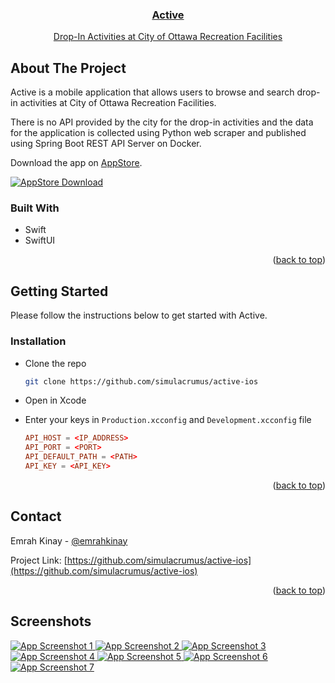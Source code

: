 <!-- Author: Emrah Kinay -->
<a name="readme-top"></a>
<div align="center">
  <a href="https://apps.apple.com/ca/app/active/id6445869038">
        <h3 align="center">Active</h3>
        <p align="center">Drop-In Activities at City of Ottawa Recreation Facilities</p>
  </a>
</div>

## About The Project
Active is a mobile application that allows users to browse and search drop-in activities at City of Ottawa Recreation Facilities.

There is no API provided by the city for the drop-in activities and the data for the application is collected using Python web scraper and published using Spring Boot REST API Server on Docker.


Download the app on [AppStore](https://apps.apple.com/ca/app/active/id6445869038).
<div align="left">
  <a href="https://apps.apple.com/ca/app/active/id6445869038">
    <img src="https://raw.githubusercontent.com/simulacrumus/active-docker/b34e74ed74f9a552ceac620087c1eb40eb67a312/Download_on_the_App_Store_Badge_US-UK_RGB_blk_092917.svg" alt="AppStore Download">
  </a>
</div>

### Built With

* Swift
* SwiftUI

<p align="right">(<a href="#readme-top">back to top</a>)</p>

## Getting Started

Please follow the instructions below to get started with Active.

### Installation
* Clone the repo
    ```sh
    git clone https://github.com/simulacrumus/active-ios
    ```

* Open in Xcode

* Enter your keys in `Production.xcconfig` and `Development.xcconfig` file
    ```conf
    API_HOST = <IP_ADDRESS>
    API_PORT = <PORT>
    API_DEFAULT_PATH = <PATH>
    API_KEY = <API_KEY>
    ```

<p align="right">(<a href="#readme-top">back to top</a>)</p>

## Contact

Emrah Kinay - [@emrahkinay](https://www.linkedin.com/in/emrahkinay/)

Project Link: [https://github.com/simulacrumus/active-ios](https://github.com/simulacrumus/active-ios)

<p align="right">(<a href="#readme-top">back to top</a>)</p>

## Screenshots

<div align="left">
  <a href="https://apps.apple.com/ca/app/active/id6445869038">
    <img src="https://raw.githubusercontent.com/simulacrumus/active-ios/master/Active_SS_01.png?token=GHSAT0AAAAAAB56DA5RLK4YUHU32CDTQZFSZAFARDA" alt="App Screenshot 1">
  </a>
    <a href="https://apps.apple.com/ca/app/active/id6445869038">
    <img src="https://raw.githubusercontent.com/simulacrumus/active-ios/master/Active_SS_02.png?token=GHSAT0AAAAAAB56DA5QODDLNCPH44XQGNXSZAFAUCQ" alt="App Screenshot 2">
  </a>
    <a href="https://apps.apple.com/ca/app/active/id6445869038">
    <img src="https://raw.githubusercontent.com/simulacrumus/active-ios/master/Active_SS_03.png?token=GHSAT0AAAAAAB56DA5RXEZOMEJLDRYFYOBYZAFAU2A" alt="App Screenshot 3">
  </a>
    <a href="https://apps.apple.com/ca/app/active/id6445869038">
    <img src="https://raw.githubusercontent.com/simulacrumus/active-ios/master/Active_SS_04.png?token=GHSAT0AAAAAAB56DA5RP36D2BCXT4H6DLNWZAFAVPA" alt="App Screenshot 4">
  </a>
    <a href="https://apps.apple.com/ca/app/active/id6445869038">
    <img src="https://raw.githubusercontent.com/simulacrumus/active-ios/master/Active_SS_05.png?token=GHSAT0AAAAAAB56DA5RVN654WYUR2U7BCAYZAFAX6A" alt="App Screenshot 5">
  </a>
    <a href="https://apps.apple.com/ca/app/active/id6445869038">
    <img src="https://raw.githubusercontent.com/simulacrumus/active-ios/master/Active_SS_06.png?token=GHSAT0AAAAAAB56DA5QOWXAEXT2U3LRBJZCZAFAYHQ" alt="App Screenshot 6">
  </a>
    <a href="https://apps.apple.com/ca/app/active/id6445869038">
    <img src="https://raw.githubusercontent.com/simulacrumus/active-ios/master/Active_SS_07.png?token=GHSAT0AAAAAAB56DA5RMJOZ5U7SNRG6K4JOZAFAYQQ" alt="App Screenshot 7">
  </a>
</div>
